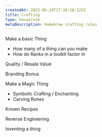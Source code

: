 ```yaml
---
createdAt: 2023-05-24T17:38:58.125Z
title: Crafting
type: houserule
metaDescription: Homebrew crafting rules
---
```

Make a basic Thing

* How many of a thing can you make
* How do Ranks in a toolkit factor in

Quality / Resale Value

Branding Bonus

Make a Magic Thing

* Symbolic Crafting / Enchanting
* Carving Runes

Known Recipes

Reverse Engineering

Inventing a thing